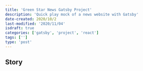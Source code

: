 ```yaml
---
title: 'Green Star News Gatsby Project'
description: 'Quick play mock of a news website with Gatsby'
date-created: 2020/10/2
last-modified: '2020/11/04'
isdraft: true
categories: ['gatsby', 'project', 'react']
tags: ['']
type: 'post'
---
```


## Story
